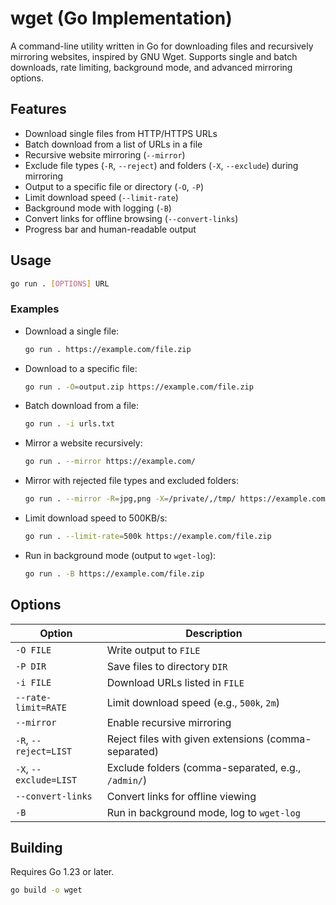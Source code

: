 # wget (Go Implementation)

A command-line utility written in Go for downloading files and recursively mirroring websites, inspired by GNU Wget. Supports single and batch downloads, rate limiting, background mode, and advanced mirroring options.

## Features

- Download single files from HTTP/HTTPS URLs
- Batch download from a list of URLs in a file
- Recursive website mirroring (`--mirror`)
- Exclude file types (`-R`, `--reject`) and folders (`-X`, `--exclude`) during mirroring
- Output to a specific file or directory (`-O`, `-P`)
- Limit download speed (`--limit-rate`)
- Background mode with logging (`-B`)
- Convert links for offline browsing (`--convert-links`)
- Progress bar and human-readable output

## Usage

```sh
go run . [OPTIONS] URL
```

### Examples

- Download a single file:
  ```sh
  go run . https://example.com/file.zip
  ```

- Download to a specific file:
  ```sh
  go run . -O=output.zip https://example.com/file.zip
  ```

- Batch download from a file:
  ```sh
  go run . -i urls.txt
  ```

- Mirror a website recursively:
  ```sh
  go run . --mirror https://example.com/
  ```

- Mirror with rejected file types and excluded folders:
  ```sh
  go run . --mirror -R=jpg,png -X=/private/,/tmp/ https://example.com/
  ```

- Limit download speed to 500KB/s:
  ```sh
  go run . --limit-rate=500k https://example.com/file.zip
  ```

- Run in background mode (output to `wget-log`):
  ```sh
  go run . -B https://example.com/file.zip
  ```

## Options

| Option                | Description                                              |
|-----------------------|---------------------------------------------------------|
| `-O FILE`             | Write output to `FILE`                                  |
| `-P DIR`              | Save files to directory `DIR`                           |
| `-i FILE`             | Download URLs listed in `FILE`                          |
| `--rate-limit=RATE`   | Limit download speed (e.g., `500k`, `2m`)               |
| `--mirror`            | Enable recursive mirroring                              |
| `-R`, `--reject=LIST` | Reject files with given extensions (comma-separated)    |
| `-X`, `--exclude=LIST`| Exclude folders (comma-separated, e.g., `/admin/`)      |
| `--convert-links`     | Convert links for offline viewing                       |
| `-B`                  | Run in background mode, log to `wget-log`               |

## Building

Requires Go 1.23 or later.

```sh
go build -o wget
```

